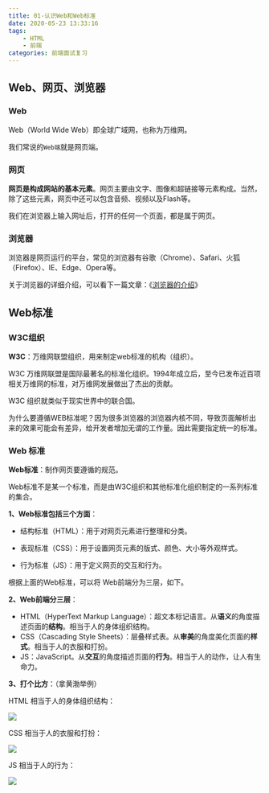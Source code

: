 ```yaml
---
title: 01-认识Web和Web标准
date: 2020-05-23 13:33:16
tags: 
    - HTML
    - 前端
categories: 前端面试复习
---
```


## Web、网页、浏览器

### Web

Web（World Wide Web）即全球广域网，也称为万维网。

我们常说的`Web端`就是网页端。

### 网页

**网页是构成网站的基本元素**。网页主要由文字、图像和超链接等元素构成。当然，除了这些元素，网页中还可以包含音频、视频以及Flash等。

我们在浏览器上输入网址后，打开的任何一个页面，都是属于网页。

### 浏览器

浏览器是网页运行的平台，常见的浏览器有谷歌（Chrome）、Safari、火狐（Firefox）、IE、Edge、Opera等。

关于浏览器的详细介绍，可以看下一篇文章：《[浏览器的介绍](https://github.com/qianguyihao/Web/blob/master/01-html/02-%E6%B5%8F%E8%A7%88%E5%99%A8%E7%9A%84%E4%BB%8B%E7%BB%8D.md)》




## Web标准


### W3C组织

**W3C**：万维网联盟组织，用来制定web标准的机构（组织）。

W3C 万维网联盟是国际最著名的标准化组织。1994年成立后，至今已发布近百项相关万维网的标准，对万维网发展做出了杰出的贡献。

W3C 组织就类似于现实世界中的联合国。

为什么要遵循WEB标准呢？因为很多浏览器的浏览器内核不同，导致页面解析出来的效果可能会有差异，给开发者增加无谓的工作量。因此需要指定统一的标准。

### Web 标准

**Web标准**：制作网页要遵循的规范。

Web标准不是某一个标准，而是由W3C组织和其他标准化组织制定的一系列标准的集合。

**1、Web标准包括三个方面**：

- 结构标准（HTML）：用于对网页元素进行整理和分类。

- 表现标准（CSS）：用于设置网页元素的版式、颜色、大小等外观样式。

- 行为标准（JS）：用于定义网页的交互和行为。

根据上面的Web标准，可以将 Web前端分为三层，如下。

**2、Web前端分三层**：

- HTML（HyperText Markup Language）：超文本标记语言。从**语义**的角度描述页面的**结构**。相当于人的身体组织结构。
- CSS（Cascading Style Sheets）：层叠样式表。从**审美**的角度美化页面的**样式**。相当于人的衣服和打扮。
- JS：JavaScript。从**交互**的角度描述页面的**行为**。相当于人的动作，让人有生命力。

**3、打个比方**：（拿黄渤举例）

HTML 相当于人的身体组织结构：

![](http://img.smyhvae.com/20200322_1250.png)

CSS 相当于人的衣服和打扮：

![](http://img.smyhvae.com/20200322_1251.png)

JS 相当于人的行为：

![](http://img.smyhvae.com/20200322_2220.gif)